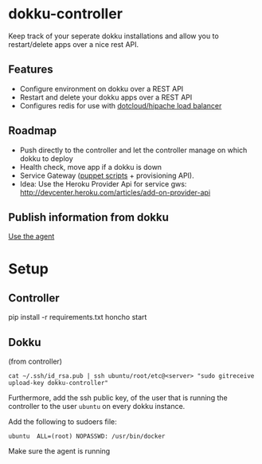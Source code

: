 dokku-controller
================

Keep track of your seperate dokku installations and allow you to restart/delete apps over a nice rest API.

Features
--------

- Configure environment on dokku over a REST API
- Restart and delete your dokku apps over a REST API
- Configures redis for use with [dotcloud/hipache load balancer](https://github.com/dotcloud/hipache)

Roadmap
-------

- Push directly to the controller and let the controller manage on which dokku to deploy
- Health check, move app if a dokku is down
- Service Gateway ([puppet scripts](https://github.com/KristianOellegaard/puppet-postgresql) + provisioning API).
- Idea: Use the Heroku Provider Api for service gws: http://devcenter.heroku.com/articles/add-on-provider-api

Publish information from dokku
------------------------------

[Use the agent](https://github.com/KristianOellegaard/dokku-controller-agent)


Setup
=====

Controller
----------
pip install -r requirements.txt
honcho start


Dokku
-----
(from controller)
```
cat ~/.ssh/id_rsa.pub | ssh ubuntu/root/etc@<server> "sudo gitreceive upload-key dokku-controller"
```
Furthermore, add the ssh public key, of the user that is running the controller to the user ```ubuntu``` on every dokku instance.

Add the following to sudoers file:
```
ubuntu  ALL=(root) NOPASSWD: /usr/bin/docker
```
Make sure the agent is running
